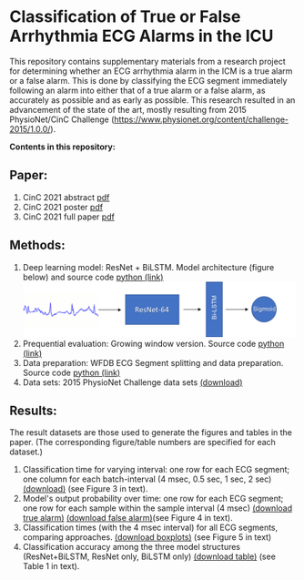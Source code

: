 # Classification of True or False Arrhythmia ECG Alarms in the ICU

This repository contains supplementary materials from a research project for determining whether an ECG arrhythmia alarm in the ICM is a true alarm or a false alarm. This is done by classifying the ECG segment immediately following an alarm into either that of a true alarm or a false alarm, as accurately as possible and as early as possible. This research resulted in an advancement of the state of the art, mostly resulting from 2015 PhysioNet/CinC Challenge (https://www.physionet.org/content/challenge-2015/1.0.0/).

**Contents in this repository:**

## Paper:
1. CinC 2021 abstract [pdf](CinC2021_abstract.pdf)
2. CinC 2021 poster [pdf](CinC2021_poster.pdf)
3. CinC 2021 full paper [pdf](CinC2021_full_paper.pdf)

## Methods:
1. Deep learning model: ResNet + BiLSTM. Model architecture (figure below) and source code [python (link)](resnet_attention.py)
    ![ResNet + BiLSTM](arch.png)   
2. Prequential evaluation: Growing window version. Source code [python (link)](split.npy)
3. Data preparation: WFDB ECG Segment splitting and data preparation. Source code [python (link)](split.py)
4. Data sets: 2015 PhysioNet Challenge data sets [(download)](https://storage.googleapis.com/challenge-2015-1.0.0.physionet.org/reducing-false-arrhythmia-alarms-in-the-icu-the-physionet-computing-in-cardiology-challenge-2015-1.0.0.zip)

## Results:
The result datasets are those used to generate the figures and tables in the paper. (The corresponding figure/table numbers are specified for each dataset.)
1. Classification time for varying interval: one row for each ECG segment; one column for each batch-interval (4 msec, 0.5 sec, 1 sec, 2 sec) [(download)](figures/Figure3.png) (see Figure 3 in text).
2. Model's output probability over time: one row for each ECG segment; one row for each sample within the sample interval (4 msec) [(download true alarm)](figures/Figure4Left.png) [(download false alarm)](figures/Figure4Right.png)(see Figure 4 in text).
3. Classification times (with the 4 msec interval) for all ECG segments, comparing approaches. [(download boxplots)](figures/Figure5.png) (see Figure 5 in text)
5. Classification accuracy among the three model structures (ResNet+BiLSTM, ResNet only, BiLSTM only) [(download table)](figures/Table1.png) (see Table 1 in text).

